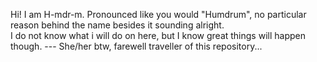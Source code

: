 Hi! I am H-mdr-m. Pronounced like you would "Humdrum", no particular reason behind the name besides it sounding alright. \
I do not know what i will do on here, but I know great things will happen though. ---
She/her btw, farewell traveller of this repository...

